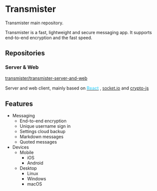 # Transmister

Transmister main repository.

Transmister is a fast, lightweight and secure messaging app. It supports end-to-end encryption and the fast speed.

## Repositories

### Server & Web

[transmister/transmister-server-and-web](https://github.com/transmister/transmister-server-and-web)

Server and web client, mainly based on [<span style="color: #61dafb; font-weight: bold; font-family: -apple-system,BlinkMacSystemFont,Segoe UI,Roboto,Oxygen,Ubuntu,Cantarell,Fira Sans,Droid Sans,Helvetica Neue,sans-serif;">React</span>](https://reactjs.org/) , [<span style="font-family: 'Open Sans', sans-serif;">socket.io</span>](https://socket.io/) and [crypto-js](https://github.com/brix/crypto-js)

## Features

- Messaging
    - End-to-end encryption
    - Unique username sign in
    - Settings cloud backup
    - Markdown messages
    - Quoted messages
- Devices
    - Mobile
        - iOS
        - Android
    - Desktop
        - Linux
        - Windows
        - macOS
